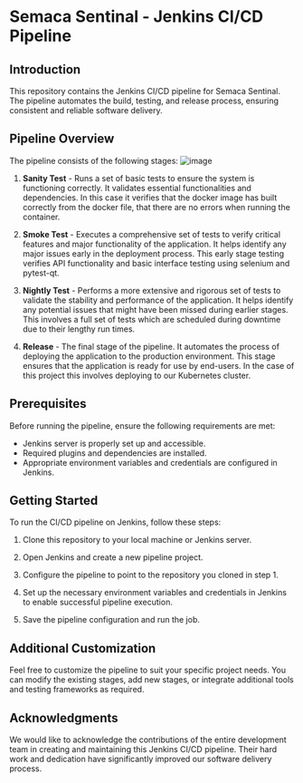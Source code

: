 # Semaca Sentinal - Jenkins CI/CD Pipeline

## Introduction
This repository contains the Jenkins CI/CD pipeline for Semaca Sentinal. The pipeline automates the build, testing, and release process, ensuring consistent and reliable software delivery.

## Pipeline Overview
The pipeline consists of the following stages:
![image](https://github.com/hlviones/semaca_sentinal_jenkins/assets/83133751/8a88a721-03d9-4c11-8db3-ce8d7de72ac1)

1. **Sanity Test** - Runs a set of basic tests to ensure the system is functioning correctly. It validates essential functionalities and dependencies. In this case it verifies that the docker image has built correctly from the docker file, that there are no errors when running the container.

2. **Smoke Test** - Executes a comprehensive set of tests to verify critical features and major functionality of the application. It helps identify any major issues early in the deployment process. This early stage testing verifies API functionality and basic interface testing using selenium and pytest-qt.

3. **Nightly Test** - Performs a more extensive and rigorous set of tests to validate the stability and performance of the application. It helps identify any potential issues that might have been missed during earlier stages. This involves a full set of tests which are scheduled during downtime due to their lengthy run times.

4. **Release** - The final stage of the pipeline. It automates the process of deploying the application to the production environment. This stage ensures that the application is ready for use by end-users. In the case of this project this involves deploying to our Kubernetes cluster.

## Prerequisites
Before running the pipeline, ensure the following requirements are met:

- Jenkins server is properly set up and accessible.
- Required plugins and dependencies are installed.
- Appropriate environment variables and credentials are configured in Jenkins.

## Getting Started
To run the CI/CD pipeline on Jenkins, follow these steps:

1. Clone this repository to your local machine or Jenkins server.

2. Open Jenkins and create a new pipeline project.

3. Configure the pipeline to point to the repository you cloned in step 1.

4. Set up the necessary environment variables and credentials in Jenkins to enable successful pipeline execution.

5. Save the pipeline configuration and run the job.

## Additional Customization
Feel free to customize the pipeline to suit your specific project needs. You can modify the existing stages, add new stages, or integrate additional tools and testing frameworks as required.


## Acknowledgments
We would like to acknowledge the contributions of the entire development team in creating and maintaining this Jenkins CI/CD pipeline. Their hard work and dedication have significantly improved our software delivery process.
